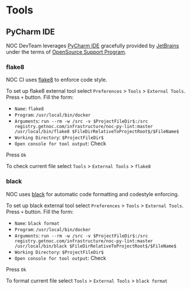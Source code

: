 # Tools

## PyCharm IDE

NOC DevTeam leverages [PyCharm IDE](https://www.jetbrains.com/pycharm/)
gracefully provided by [JetBrains](https://www.jetbrains.com/)
under the terms of [OpenSource Support Program](https://www.jetbrains.com/community/opensource/).

### flake8

NOC CI uses [flake8](http://flake8.pycqa.org/en/latest/) to enforce code style.

To set up flake8 external tool select
`Preferences` > `Tools` > `External Tools`.
Press `+` button. Fill the form:

- `Name`: `flake8`
- `Program`: `/usr/local/bin/docker`
- `Arguments`: `run --rm -w /src -v $ProjectFileDir$:/src registry.getnoc.com/infrastructure/noc-py-lint:master /usr/local/bin/flake8 $FileDirRelativeToProjectRoot$/$FileName$`
- `Working Directory`: `$ProjectFileDir$`
- `Open console for tool output`: Check

Press `Ok`

To check current file select
`Tools` > `External Tools` > `flake8`

### black

NOC uses [black](https://black.readthedocs.io/en/stable/) for automatic code
formatting and codestyle enforcing.

To set up black external tool select
`Preferences` > `Tools` > `External Tools`.
Press `+` button. Fill the form:

- `Name`: `black format`
- `Program`: `/usr/local/bin/docker`
- `Arguments`: `run --rm -w /src -v $ProjectFileDir$:/src registry.getnoc.com/infrastructure/noc-py-lint:master /usr/local/bin/black $FileDirRelativeToProjectRoot$/$FileName$`
- `Working Directory`: `$ProjectFileDir$`
- `Open console for tool output`: Check

Press `Ok`

To format current file select
`Tools` > `External Tools` > `black format`

